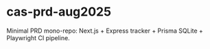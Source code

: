 # cas-prd-aug2025
Minimal PRD mono-repo: Next.js + Express tracker + Prisma SQLite + Playwright CI pipeline.
